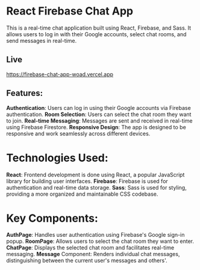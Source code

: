 # React Firebase Chat App
This is a real-time chat application built using React, Firebase, and Sass. It allows users to log in with their Google accounts, select chat rooms, and send messages in real-time.

## Live

https://firebase-chat-app-woad.vercel.app

## Features:
**Authentication**: Users can log in using their Google accounts via Firebase authentication.
**Room Selection**: Users can select the chat room they want to join.
**Real-time Messaging**: Messages are sent and received in real-time using Firebase Firestore.
**Responsive Design**: The app is designed to be responsive and work seamlessly across different devices.

# Technologies Used:
**React**: Frontend development is done using React, a popular JavaScript library for building user interfaces.
**Firebase**: Firebase is used for authentication and real-time data storage.
**Sass**: Sass is used for styling, providing a more organized and maintainable CSS codebase.

# Key Components:
**AuthPage**: Handles user authentication using Firebase's Google sign-in popup.
**RoomPage**: Allows users to select the chat room they want to enter.
**ChatPage**: Displays the selected chat room and facilitates real-time messaging.
**Message** Component: Renders individual chat messages, distinguishing between the current user's messages and others'.
